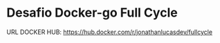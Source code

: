 # Desafio Docker-go Full Cycle

URL DOCKER HUB: <link>https://hub.docker.com/r/jonathanlucasdev/fullcycle</link>
